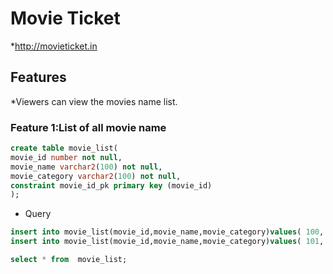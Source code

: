 # Movie Ticket

*http://movieticket.in

## Features 

 *Viewers can view the movies name list.
 
### Feature 1:List of all movie name
```sql
create table movie_list(
movie_id number not null,
movie_name varchar2(100) not null,
movie_category varchar2(100) not null,
constraint movie_id_pk primary key (movie_id)
);
```
* Query
```sql
insert into movie_list(movie_id,movie_name,movie_category)values( 100,'hero','tamil');
insert into movie_list(movie_id,movie_name,movie_category)values( 101,'it-2','english');

select * from  movie_list;
```

